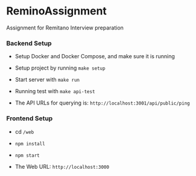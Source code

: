# ReminoAssignment

Assignment for Remitano Interview preparation

### Backend Setup

- Setup Docker and Docker Compose, and make sure it is running

- Setup project by running `make setup`

- Start server with `make run`

- Running test with `make api-test`

- The API URLs for querying is: `http://localhost:3001/api/public/ping`

### Frontend Setup

- cd `/web`

- `npm install`

- `npm start`

- The Web URL: `http://localhost:3000`
